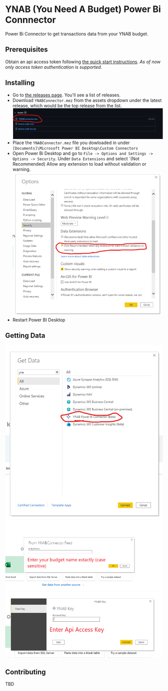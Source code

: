 # YNAB (You Need A Budget) Power Bi Connnector

Power Bi Connector to get transactions data from your YNAB budget.

## Prerequisites

Obtain an api access token following [the quick start instructions](https://api.youneedabudget.com/?ref=apilist.fun). *As of now only access token authentication is supported.*

## Installing

* Go to [the releases page](https://github.com/AlahmadiQ8/YNABPowerBiConnector/releases). You'll see a list of releases.
* Download `YNABConnector.mez` from the assets dropdown under the latest release, which would be the top release from the list.
![Download Release](assets/download-latest-release.png)
* Place the `YNABConnector.mez` file you dowloaded in under `[Documents]\Microsoft Power BI Desktop\Custom Connectors`
* Open Power Bi Desktop and go to `File -> Options and Settings -> Options -> Security`. Under `Data Extensions` and select `(Not Recommended) Allow any extension to load without validation or warning.
![Power Bi Security Settings](assets/pbi-security-settings.png)
* Restart Power BI Desktop

## Getting Data

![](assets/open-connector.png)
![](assets/enter-budget-name.png)
![](assets/enter-api-access-key.png)


## Contributing

TBD